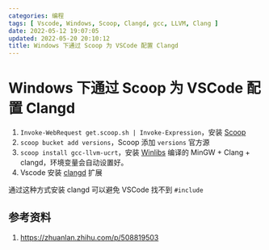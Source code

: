 ```yaml
---
categories: 编程
tags: [ Vscode, Windows, Scoop, Clangd, gcc, LLVM, Clang ]
date: 2022-05-12 19:07:05
updated: 2022-05-20 20:10:12
title: Windows 下通过 Scoop 为 VSCode 配置 Clangd
---
```


# Windows 下通过 Scoop 为 VSCode 配置 Clangd

1. `Invoke-WebRequest get.scoop.sh | Invoke-Expression`，安装 [Scoop](https://scoop.sh/)
2. `scoop bucket add versions`，Scoop 添加 `versions` 官方源
3. `scoop install gcc-llvm-ucrt`，安装 [Winlibs](https://winlibs.com/) 编译的 MinGW + Clang + clangd，环境变量会自动设置好。
4. Vscode 安装 [clangd](https://marketplace.visualstudio.com/items?itemName=llvm-vs-code-extensions.vscode-clangd) 扩展

通过这种方式安装 clangd 可以避免 VSCode 找不到 `#include`

## 参考资料

1. https://zhuanlan.zhihu.com/p/508819503
